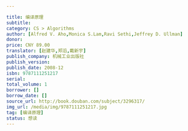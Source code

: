 ```yaml
---

title: 编译原理
subtitle:
category: CS > Algorithms
author: [Alfred V. Aho,Monica S.Lam,Ravi Sethi,Jeffrey D. Ullman]
donor: 
price: CNY 89.00
translator: [赵建华,郑滔,戴新宇]
publish_company: 机械工业出版社
publish_version: 
publish_date: 2008-12
isbn: 9787111251217
serial: 
total_volume: 1
borrower: []
borrow_date: []
source_url: http://book.douban.com/subject/3296317/
img_url: /media/img/9787111251217.jpg
tag: [编译原理]
status: 想读
---
```

